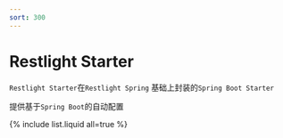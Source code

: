 ```yaml
---
sort: 300
---
```


# Restlight Starter

`Restlight Starter`在`Restlight Spring` 基础上封装的`Spring Boot Starter`

提供基于`Spring Boot`的自动配置

{% include list.liquid all=true %}
